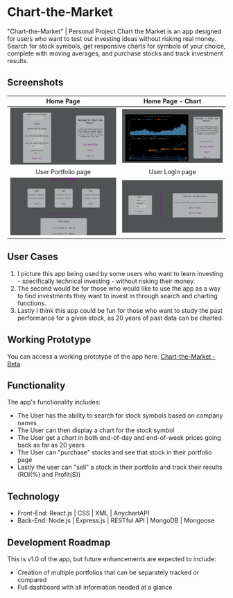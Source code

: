 # Chart-the-Market
"Chart-the-Market" | Personal Project
Chart the Market is an app designed for users who want to test out investing ideas without risking real money. Search for stock symbols, get responsive charts for symbols of your choice, complete with moving averages, and purchase stocks and track investment results.

## Screenshots
Home Page | Home Page - Chart
:-------------------------:|:-------------------------:
![Home Page](https://github.com/calorab/client-chart-the-market/blob/dcd6ffa42c8a2161c4c622e8587ad00e6646f3db/Assets/Screen%20Shot%20-%20Main.png)  |![Home Page - Chart](https://github.com/calorab/client-chart-the-market/blob/dcd6ffa42c8a2161c4c622e8587ad00e6646f3db/Assets/Screen%20Shot%20-%20Chart.png)
User Portfolio page| User Login page
![User Portfolio](https://github.com/calorab/client-chart-the-market/blob/dcd6ffa42c8a2161c4c622e8587ad00e6646f3db/Assets/Screen%20Shot%20-%20Portfolio.png) |![Login Page](https://github.com/calorab/client-chart-the-market/blob/dcd6ffa42c8a2161c4c622e8587ad00e6646f3db/Assets/Screen%20Shot%20-%20Login.png)


## User Cases

1.  I picture this app being used by some users who want to learn investing - specifically technical investing - without risking their money. 
2.  The second would be for those who would like to use the app as a way to find investments they want to invest in through search and charting functions.
3.  Lastly I think this app could be fun for those who want to study the past performance for a given stock, as 20 years of past data can be charted.

## Working Prototype
You can access a working prototype of the app here: [Chart-the-Market - Beta]( https://guarded-sea-55613.herokuapp.com/)

## Functionality
The app's functionality includes:
* The User has the ability to search for stock symbols based on company names
* The User can then display a chart for the stock symbol
* The User get a chart in both end-of-day and end-of-week prices going back as far as 20 years
* The User can "purchase" stocks and see that stock in their portfolio page
* Lastly the user can "sell" a stock in their portfolio and track their results (ROI(%) and Profit($))

## Technology
* Front-End: React.js | CSS | XML | AnychartAPI
* Back-End: Node.js | Express.js | RESTful API | MongoDB | Mongoose

## Development Roadmap
This is v1.0 of the app, but future enhancements are expected to include:
* Creation of multiple portfolios that can be separately tracked or compared
* Full dashboard with all information needed at a glance